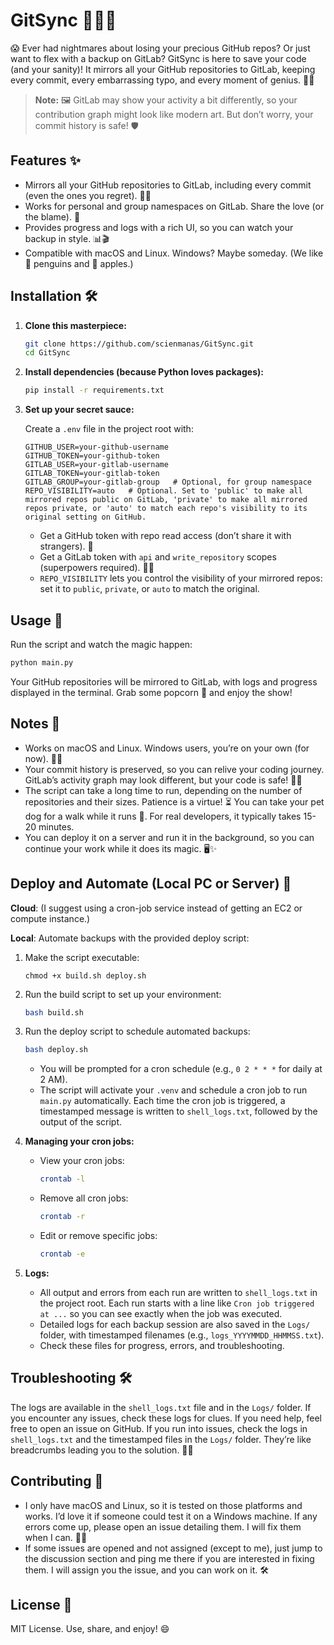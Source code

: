 # GitSync 🚀🦸‍♂️

😱 Ever had nightmares about losing your precious GitHub repos? Or just want to flex with a backup on GitLab? GitSync is here to save your code (and your sanity)! It mirrors all your GitHub repositories to GitLab, keeping every commit, every embarrassing typo, and every moment of genius. 💾✨

> **Note:** 🖼️ GitLab may show your activity a bit differently, so your contribution graph might look like modern art. But don’t worry, your commit history is safe! 🛡️

## Features ✨

- Mirrors all your GitHub repositories to GitLab, including every commit (even the ones you regret). 🕵️‍♂️
- Works for personal and group namespaces on GitLab. Share the love (or the blame). 🤝
- Provides progress and logs with a rich UI, so you can watch your backup in style. 📊🎬
- Compatible with macOS and Linux. Windows? Maybe someday. (We like 🐧 penguins and 🍏 apples.)

## Installation 🛠️

1. **Clone this masterpiece:**

   ```sh
   git clone https://github.com/scienmanas/GitSync.git
   cd GitSync
   ```
2. **Install dependencies (because Python loves packages):**

   ```sh
   pip install -r requirements.txt
   ```
3. **Set up your secret sauce:**

   Create a `.env` file in the project root with:

   ```
   GITHUB_USER=your-github-username
   GITHUB_TOKEN=your-github-token
   GITLAB_USER=your-gitlab-username
   GITLAB_TOKEN=your-gitlab-token
   GITLAB_GROUP=your-gitlab-group   # Optional, for group namespace
   REPO_VISIBILITY=auto   # Optional. Set to 'public' to make all mirrored repos public on GitLab, 'private' to make all mirrored repos private, or 'auto' to match each repo's visibility to its original setting on GitHub.
   ```

   - Get a GitHub token with repo read access (don’t share it with strangers). 🤫
   - Get a GitLab token with `api` and `write_repository` scopes (superpowers required). 🦸‍♀️
   - `REPO_VISIBILITY` lets you control the visibility of your mirrored repos: set it to `public`, `private`, or `auto` to match the original.

## Usage 🎩

Run the script and watch the magic happen:

```sh
python main.py
```

Your GitHub repositories will be mirrored to GitLab, with logs and progress displayed in the terminal. Grab some popcorn 🍿 and enjoy the show!

## Notes 📝

- Works on macOS and Linux. Windows users, you’re on your own (for now). 🐧🍏
- Your commit history is preserved, so you can relive your coding journey. GitLab’s activity graph may look different, but your code is safe! 🧑‍💻
- The script can take a long time to run, depending on the number of repositories and their sizes. Patience is a virtue! ⏳ You can take your pet dog for a walk while it runs 🐶. For real developers, it typically takes 15-20 minutes.
- You can deploy it on a server and run it in the background, so you can continue your work while it does its magic. 🖥️✨

## Deploy and Automate (Local PC or Server) 🚀

**Cloud**: (I suggest using a cron-job service instead of getting an EC2 or compute instance.)

**Local**: Automate backups with the provided deploy script:

1. Make the script executable:

   ```
   chmod +x build.sh deploy.sh
   ```
2. Run the build script to set up your environment:

   ```sh
   bash build.sh
   ```
3. Run the deploy script to schedule automated backups:

   ```sh
   bash deploy.sh
   ```

   - You will be prompted for a cron schedule (e.g., `0 2 * * *` for daily at 2 AM).
   - The script will activate your `.venv` and schedule a cron job to run `main.py` automatically. Each time the cron job is triggered, a timestamped message is written to `shell_logs.txt`, followed by the output of the script.
4. **Managing your cron jobs:**

   - View your cron jobs:
     ```sh
     crontab -l
     ```
   - Remove all cron jobs:
     ```sh
     crontab -r
     ```
   - Edit or remove specific jobs:
     ```sh
     crontab -e
     ```
5. **Logs:**

   - All output and errors from each run are written to `shell_logs.txt` in the project root. Each run starts with a line like `Cron job triggered at ...` so you can see exactly when the job was executed.
   - Detailed logs for each backup session are also saved in the `Logs/` folder, with timestamped filenames (e.g., `logs_YYYYMMDD_HHMMSS.txt`).
   - Check these files for progress, errors, and troubleshooting.

## Troubleshooting 🛠

The logs are available in the `shell_logs.txt` file and in the `Logs/` folder. If you encounter any issues, check these logs for clues. If you need help, feel free to open an issue on GitHub.
If you run into issues, check the logs in `shell_logs.txt` and the timestamped files in the `Logs/` folder. They’re like breadcrumbs leading you to the solution. 🕵️‍♀️

## Contributing 🤝

- I only have macOS and Linux, so it is tested on those platforms and works. I’d love it if someone could test it on a Windows machine. If any errors come up, please open an issue detailing them. I will fix them when I can. 🐧🍏
- If some issues are opened and not assigned (except to me), just jump to the discussion section and ping me there if you are interested in fixing them. I will assign you the issue, and you can work on it. 🛠️

## License 📄

MIT License. Use, share, and enjoy! 😄
